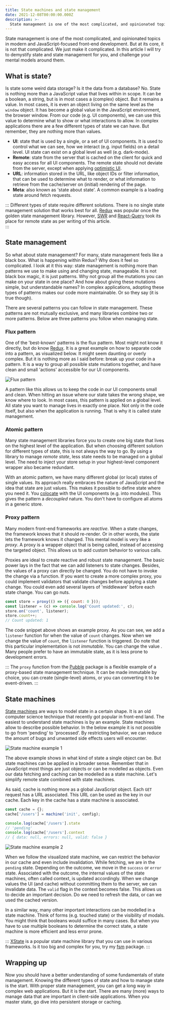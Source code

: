 ```yaml
---
title: State machines and state management
date: 2021-12-08T00:00:00.000Z
description: >-
  State management is one of the most complicated, and opinionated topics in modern and JavaScript-focused front-end development. Let's make it easier.
---
```


State management is one of the most complicated, and opinionated topics in modern and JavaScript-focused front-end development. But at its core, it is not that complicated. We just make it complicated. In this article I will try to demystify state and state management for you, and challenge your mental models around them.

## What is state?

Is state some weird data storage? Is it the data from a database? No. State is nothing more than a JavaScript value that lives within in scope. It can be a boolean, a string, but is in most cases a (complex) object. But it remains a value. In most cases, it is even an object living on the same level as the `window` object. It has become a global value in the JavaScript environment, the browser window. From our code (e.g. UI components), we can use this value to determine what to show or what interactions to allow. In complex applications there are a few different types of state we can have. But remember, they are nothing more than values.

- **UI**: state that is used by a single, or a set of UI components. It is used to control what we can see, how we interact (e.g. input fields) on a detail level. UI state can exist on a global level as well (e.g. dark-mode).
- **Remote**: state from the server that is cached on the client for quick and easy access for all UI components. The remote state should not deviate from the server, except when applying [optimistic UI](https://www.smashingmagazine.com/2016/11/true-lies-of-optimistic-user-interfaces/).
- **URL**: information stored in the URL, like object IDs or filter information, that can be used to determine what to render, or what information to retrieve from the cache/server on (initial) rendering of the page.
- **Meta**: also known as 'state about state'. A common example is a loading state around fetch requests.

:::
Different types of state require different solutions. There is no single state management solution that works best for all. [Redux](https://redux.js.org/) was popular once the golden state management library. However, [SWR](https://swr.vercel.app/) and [React-Query](https://react-query.tanstack.com/) took its place for remote state as per writing of this article.  
:::

## State management

So what about state management? For many, state management feels like a black box. What is happening within Redux? Why does it feel so complicated. I look at it this way: state management is nothing more than patterns we use to make using and changing state, manageable. It is not black box magic, it is just patterns. Why not group all the mutations you can make on your state in one place? And how about giving these mutations simple, but understandable names? In complex applications, adopting these types of patterns makes our code more maintainable. Or so they say (it is true though).

There are several patterns you can follow in state management. These patterns are not mutually exclusive, and many libraries combine two or more patterns. Below are three patterns you follow when managing state.

### Flux pattern

One of the 'best-known' patterns is the flux pattern. Most might not know it directly, but do know [Redux](https://redux.js.org/). It is a great example on how to separate code into a pattern, as visualized below. It might seem daunting or overly complex. But it is nothing more as I said before: break up your code in a pattern. It is a way to group all possible state mutations together, and have clean and small 'actions' accessible for our UI components.

![Flux pattern](/img/flux-pattern.png)

A pattern like this allows us to keep the code in our UI components small and clean. When hitting an issue where our state takes the wrong shape, we know where to look. In most cases, this pattern is applied on a global level. All state you want to manage lives in exactly one place. Not only in the code itself, but also when the application is running. That is why it is called state management.

### Atomic pattern

Many state management libraries force you to create one big state that lives on the highest level of the application. But when choosing different solution for different types of state, this is not always the way to go. By using a library to manage _remote state_, less state needs to be managed on a global level. The need to inject your store setup in your highest-level component wrapper also became redundant.

With an atomic pattern, we have many different global (or local) states of single values. Its approach really embraces the nature of JavaScript and the idea that state are just values. This makes it possible to define state where you need it. You [colocate](https://kentcdodds.com/blog/colocation) with the UI components (e.g. into modules). This gives the pattern a _decoupled_ nature. You don't have to configure all atoms in a generic store.

### Proxy pattern

Many modern front-end frameworks are _reactive_. When a state changes, the framework knows that it should re-render. Or in other words, the state lets the framework knows it changed. This mental model is very like a _proxy_. A proxy is a wrapper object that is being called, instead of accessing the targeted object. This allows us to add custom behavior to various calls.

Proxies are ideal to create reactive and robust state management. The basic power lays in the fact that we can add listeners to state changes. Besides, the values of a proxy can directly be changed. You do not have to invoke the change via a function. If you want to create a more complex proxy, you could implement validators that validate changes before applying a state change. You could even add several layers of 'middleware' before each state change. You can go nuts.

```js
const store = proxy(() => ({ count: 0 }));
const listener = (c) => console.log('Count updated:', c);
store.on('count', listener);
store.count++;
// Count updated: 1
```

The code snippet above shows an example proxy. As you can see, we add a `listener` function for when the value of `count` changes. Now when we change the value of `count`, the `listener` function is triggered. Do note that this particular implementation is not _immutable_. You can change the value . Many people prefer to have an immutable state, as it is less prone to development errors.

:::
The `proxy` function from the [Pubble](https://github.com/crinklesio/pubble) package is a flexible example of a proxy-based state management technique. It can be made immutable by choice, you can create (single-level) atoms, or you can converting it to be event-driven.
:::

## State machines

[State machines](https://statecharts.dev/) are ways to model state in a certain shape. It is an old computer science technique that recently got popular in front-end land. The easiest to understand state machines is by an example. State machines allow to describe possible behavior. In the below example it is not possible to go from 'pending' to 'processed'. By restricting behavior, we can reduce the amount of bugs and unwanted side effects users will encounter.

![State machine example 1](/img/state-machine-1.png)

The above example shows in what kind of state a single object can be. But state machines can be applied in a broader sense. Remember that in JavaScript most things are just objects or can be modelled as objects. Even our data fetching and caching can be modelled as a state machine. Let's simplify remote state combined with state machines.

As said, cache is nothing more as a global JavaScript object. Each `GET` request has a URL associated. This URL can be used as the key in our cache. Each key in the cache has a state machine is associated.

```js
const cache = {};
cache['/users'] = machine('init', config);

console.log(cache['/users'].state
// 'pending'
console.log(cache['/users'].context
// { data: null, errors: null, valid: false }
```

![State machine example 2](/img/state-machine-2.png)

When we follow the visualized state machine, we can restrict the behavior in our cache and even include invalidation. While fetching, we are in the `pending` state. Depending on the outcome, we move in the `success` or `error` state. Associated with the outcome, the internal values of the state machines, often called context, is updated accordingly. When we change values the UI (and cache) without committing them to the server, we can invalidate data. The `valid` flag in the context becomes false. This allows us to decide an important decision. Do we need to refresh the data, or can we used the cached version.

In a similar way, many other important interactions can be modelled in a state machine. Think of forms (e.g. touched state) or the visibility of modals. You might think that booleans would suffice in many cases. But when you have to use multiple booleans to determine the correct state, a state machine is more efficient and less error prone.

:::
[XState](https://xstate.js.org/) is a popular state machine library that you can use in various frameworks. Is it too big and complex for you, try my [fsm](https://github.com/crinklesio/fsm) package.
:::

## Wrapping up

Now you should have a better understanding of some fundamentals of state management. Knowing the different types of state and how to manage state is the start. With proper state management, you can get a long way in complex web applications. But it is the start. There are many (more) ways to manage data that are important in client-side applications. When you master state, go dive into persistent storage or caching.
